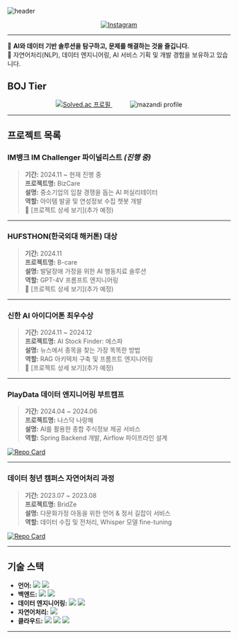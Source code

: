 ![header](https://capsule-render.vercel.app/api?type=cylinder&color=FFDA03&height=150&section=header&text=🕺%20hoo's%20깃헙%20🕺)

<p align="center">
  <a href="https://instagram.com/k_0_hooo">
    <img src="https://img.shields.io/badge/Instagram-E4405F?style=for-the-badge&logo=instagram&logoColor=white" alt="Instagram">
  </a>
</p>

---

🎯 **AI와 데이터 기반 솔루션을 탐구하고, 문제를 해결하는 것을 즐깁니다.**  
🔎 자연어처리(NLP), 데이터 엔지니어링, AI 서비스 기획 및 개발 경험을 보유하고 있습니다.  

## BOJ Tier
<div align="center">
  <a href="https://solved.ac/kupa10000">
    <img src="http://mazassumnida.wtf/api/v2/generate_badge?boj=kupa10000" alt="Solved.ac 프로필">
  </a>
  <span style="margin: 0 20px;"> </span> <!-- 20px 간격 추가 -->
  <img src="http://mazandi.herokuapp.com/api?handle=kupa10000&theme=warm" alt="mazandi profile">
</div>

---

## 프로젝트 목록

### IM뱅크 IM Challenger 파이널리스트 *(진행 중)*  
> **기간:** 2024.11 ~ 현재 진행 중  
**프로젝트명:** BizCare  
**설명:** 중소기업의 입찰 경쟁을 돕는 AI 퍼실리테이터  
**역할:** 아이템 발굴 및 연성정보 수집 챗봇 개발  
🔗 [프로젝트 상세 보기](추가 예정)

---

### HUFSTHON(한국외대 해커톤) 대상  
> **기간:** 2024.11  
**프로젝트명:** B-care  
**설명:** 발달장애 가정을 위한 AI 행동치료 솔루션  
**역할:** GPT-4V 프롬프트 엔지니어링  
🔗 [프로젝트 상세 보기](추가 예정)  

---

### 신한 AI 아이디어톤 최우수상  
> **기간:** 2024.11 ~ 2024.12  
**프로젝트명:** AI Stock Finder: 에스파  
**설명:** 뉴스에서 종목을 찾는 가장 똑똑한 방법  
**역할:** RAG 아키텍처 구축 및 프롬프트 엔지니어링  
🔗 [프로젝트 상세 보기](추가 예정)

---

### PlayData 데이터 엔지니어링 부트캠프  
> **기간:** 2024.04 ~ 2024.06  
**프로젝트명:** 나스닥 나랑해  
**설명:** AI를 활용한 종합 주식정보 제공 서비스  
**역할:** Spring Backend 개발, Airflow 파이프라인 설계  

[![Repo Card](https://github-readme-stats.vercel.app/api/pin/?username=KwonYeonghoo&repo=nasdaq&theme=default)](https://github.com/KwonYeonghoo/nasdaq)

---

### 데이터 청년 캠퍼스 자연어처리 과정  
> **기간:** 2023.07 ~ 2023.08  
**프로젝트명:** BridZe  
**설명:** 다문화가정 아동을 위한 언어 & 정서 길잡이 서비스  
**역할:** 데이터 수집 및 전처리, Whisper 모델 fine-tuning  

[![Repo Card](https://github-readme-stats.vercel.app/api/pin/?username=KwonYeonghoo&repo=bridze&theme=default)](https://github.com/KwonYeonghoo/bridze)

---

## 기술 스택  

- **언어:** <img src="https://img.shields.io/badge/python-%233776AB.svg?&style=for-the-badge&logo=python&logoColor=white" /> <img src="https://img.shields.io/badge/java-%23007396.svg?&style=for-the-badge&logo=java&logoColor=white" />  
- **백엔드:** <img src="https://img.shields.io/badge/springboot-%236DB33F.svg?&style=for-the-badge&logo=springboot&logoColor=white" /> <img src="https://img.shields.io/badge/flask-%23000.svg?&style=for-the-badge&logo=flask&logoColor=white" />  
- **데이터 엔지니어링:** <img src="https://img.shields.io/badge/airflow-%23017CEE.svg?&style=for-the-badge&logo=apacheairflow&logoColor=white" /> <img src="https://img.shields.io/badge/mysql-%234479A1.svg?&style=for-the-badge&logo=mysql&logoColor=white" /> 
- **자연어처리:** <img src="https://img.shields.io/badge/Langchain-%23FFCC00.svg?&style=for-the-badge&logo=langchain&logoColor=black" />
- **클라우드:** <img src="https://img.shields.io/badge/Amazon%20S3-%23FF9900.svg?&style=for-the-badge&logo=amazons3&logoColor=white" /> <img src="https://img.shields.io/badge/Amazon%20EC2-%23FF9900.svg?&style=for-the-badge&logo=amazonaws&logoColor=white" /> <img src="https://img.shields.io/badge/Amazon%20RDS-%23232F3E.svg?&style=for-the-badge&logo=amazonrds&logoColor=white" />

---

